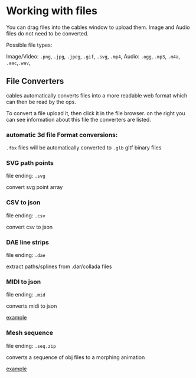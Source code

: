 
# Working with files

You can drag files into the cables window to upload them.
Image and Audio files do not need to be converted.

Possible file types:

Image/Video: `.png`, `.jpg`, `.jpeg`, `.gif`, `.svg`, `.mp4`,
Audio: `.ogg`, `.mp3`, `.m4a`, `.aac`,`.wav`,



## File Converters

cables automatically converts files into a more readable web format which can then be read by the ops.

To convert a file upload it, then click it in the file browser. on the right you can see information about this file the converters are listed.



### automatic 3d file Format conversions:

`.fbx` files will be automatically converted to `.glb` gltf binary files


### SVG path points

file ending: `.svg`

convert svg point array

### CSV to json

file ending: `.csv`

convert csv to json

### DAE line strips

file ending: `.dae`

extract paths/splines from .dar/collada files

### MIDI to json

file ending: `.mid`

converts midi to json

[example](https://cables.gl/op/Ops.Audio.MidiJson)

### Mesh sequence

file ending: `.seq.zip`

converts a sequence of obj files to a morphing animation

[example](https://cables.gl/op/Ops.Gl.MeshSequence)



